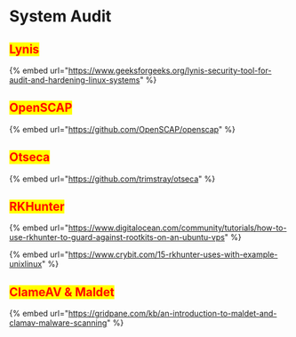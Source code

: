 # System Audit

## <mark style="color:red;">Lynis</mark>

{% embed url="https://www.geeksforgeeks.org/lynis-security-tool-for-audit-and-hardening-linux-systems" %}

## <mark style="color:red;">OpenSCAP</mark>

{% embed url="https://github.com/OpenSCAP/openscap" %}

## <mark style="color:red;">Otseca</mark>

{% embed url="https://github.com/trimstray/otseca" %}

## <mark style="color:red;">RKHunter</mark>

{% embed url="https://www.digitalocean.com/community/tutorials/how-to-use-rkhunter-to-guard-against-rootkits-on-an-ubuntu-vps" %}

{% embed url="https://www.crybit.com/15-rkhunter-uses-with-example-unixlinux" %}

## <mark style="color:red;">ClameAV & Maldet</mark>

{% embed url="https://gridpane.com/kb/an-introduction-to-maldet-and-clamav-malware-scanning" %}
